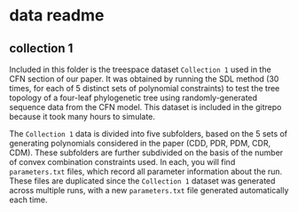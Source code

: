 # data readme

## collection 1

Included in this folder is the treespace dataset `Collection 1` used in the
CFN section of our paper. It was obtained by running the SDL method (30 times,
for each of 5 distinct sets of polynomial constraints) to test the tree
topology of a four-leaf phylogenetic tree using randomly-generated sequence
data from the CFN model. This dataset is included in the gitrepo because it
took many hours to simulate.

The `Collection 1` data is divided into five subfolders, based on the 5 sets
of generating polynomials considered in the paper (CDD, PDR, PDM, CDR, CDM).
These subfolders are further subdivided on the basis of the number of convex
combination constraints used. In each, you will find `parameters.txt` files,
which record all parameter information about the run. These files are
duplicated since the `Collection 1` dataset was generated across multiple
runs, with a new `parameters.txt` file generated automatically each time.



